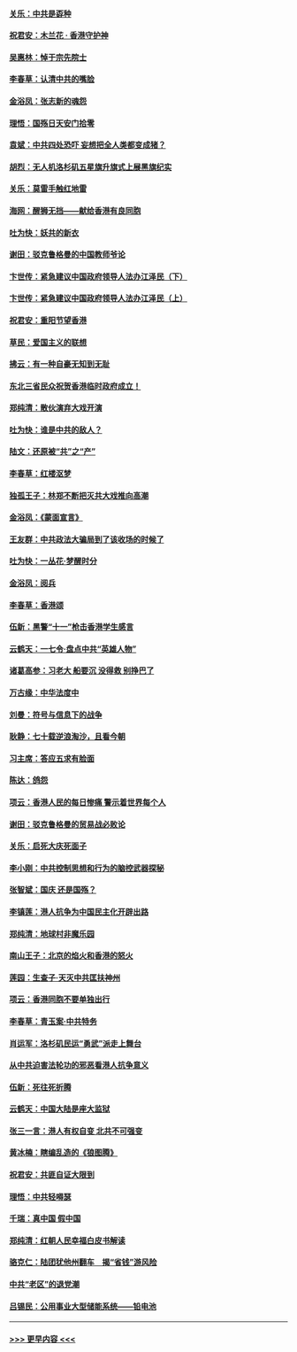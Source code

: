 #### [关乐：中共是孬种](../pages/nsc993/n11582099.md?t=10111855) 
#### [祝君安：木兰花 · 香港守护神](../pages/nsc993/n11581782.md?t=10111855) 
#### [吴惠林：悼于宗先院士](../pages/nsc993/n11580283.md?t=10111855) 
#### [李春草：认清中共的嘴脸](../pages/nsc993/n11579954.md?t=10111855) 
#### [金浴凤：张志新的魂怨](../pages/nsc993/n11579913.md?t=10111855) 
#### [理悟：国殇日天安门拾零](../pages/nsc993/n11579843.md?t=10111855) 
#### [袁斌：中共四处恐吓 妄想把全人类都变成猪？](../pages/nsc993/n11579814.md?t=10111855) 
#### [胡烈：无人机洛杉矶五星旗升旗式上展黑旗纪实](../pages/nsc993/n11579322.md?t=10111855) 
#### [关乐：莫雷手触红地雷](../pages/nsc993/n11577862.md?t=10111855) 
#### [海网：醒狮无挡——献给香港有良同胞](../pages/nsc993/n11577835.md?t=10111855) 
#### [吐为快：妖共的新衣](../pages/nsc993/n11577575.md?t=10111855) 
#### [谢田：驳克鲁格曼的中国教师爷论](../pages/nsc993/n11575034.md?t=10111855) 
#### [卞世传：紧急建议中国政府领导人法办江泽民（下）](../pages/nsc993/n11573390.md?t=10111855) 
#### [卞世传：紧急建议中国政府领导人法办江泽民（上）](../pages/nsc993/n11573208.md?t=10111855) 
#### [祝君安：重阳节望香港](../pages/nsc993/n11573190.md?t=10111855) 
#### [草民：爱国主义的联想](../pages/nsc993/n11572333.md?t=10111855) 
#### [拂云：有一种自豪无知到无耻](../pages/nsc993/n11572006.md?t=10111855) 
#### [东北三省民众祝贺香港临时政府成立！](../pages/nsc993/n11571215.md?t=10111855) 
#### [郑纯清：散伙演弃大戏开演](../pages/nsc993/n11570826.md?t=10111855) 
#### [吐为快：谁是中共的敌人？](../pages/nsc993/n11570817.md?t=10111855) 
#### [陆文：还原被“共”之“产”](../pages/nsc993/n11570798.md?t=10111855) 
#### [李春草：红楼沤梦](../pages/nsc993/n11569673.md?t=10111855) 
#### [独孤王子：林郑不断把灭共大戏推向高潮](../pages/nsc993/n11569381.md?t=10111855) 
#### [金浴凤：《蒙面宣言》](../pages/nsc993/n11569368.md?t=10111855) 
#### [王友群：中共政法大骗局到了该收场的时候了](../pages/nsc993/n11568940.md?t=10111855) 
#### [吐为快：一丛花‧梦醒时分](../pages/nsc993/n11567491.md?t=10111855) 
#### [金浴凤：阅兵](../pages/nsc993/n11567454.md?t=10111855) 
#### [李春草：香港颂](../pages/nsc993/n11567444.md?t=10111855) 
#### [伍新：黑警“十一”枪击香港学生感言](../pages/nsc993/n11567426.md?t=10111855) 
#### [云鹤天：一七令‧盘点中共“英雄人物”](../pages/nsc993/n11567091.md?t=10111855) 
#### [诸葛高参：习老大 船要沉 没得救 别挣巴了](../pages/nsc993/n11566976.md?t=10111855) 
#### [万古缘：中华法度中](../pages/nsc993/n11566726.md?t=10111855) 
#### [刘曼：符号与信息下的战争](../pages/nsc993/n11564655.md?t=10111855) 
#### [耿静：七十载逆浪淘沙，且看今朝](../pages/nsc993/n11564520.md?t=10111855) 
#### [习主席：答应五求有脸面](../pages/nsc993/n11563953.md?t=10111855) 
#### [陈达：鸽怨](../pages/nsc993/n11561879.md?t=10111855) 
#### [项云：香港人民的每日惨痛  警示着世界每个人](../pages/nsc993/n11559273.md?t=10111855) 
#### [谢田：驳克鲁格曼的贸易战必败论](../pages/nsc993/n11555840.md?t=10111855) 
#### [关乐：启死大庆死面子](../pages/nsc993/n11556823.md?t=10111855) 
#### [李小刚：中共控制思想和行为的脑控武器探秘](../pages/nsc993/n11556776.md?t=10111855) 
#### [张智斌：国庆  还是国殇？](../pages/nsc993/n11556617.md?t=10111855) 
#### [李镇莲：港人抗争为中国民主化开辟出路](../pages/nsc993/n11556570.md?t=10111855) 
#### [郑纯清：地球村非魔乐园](../pages/nsc993/n11555415.md?t=10111855) 
#### [南山王子：北京的焰火和香港的怒火](../pages/nsc993/n11555318.md?t=10111855) 
#### [莲园：生查子·天灭中共匡扶神州](../pages/nsc993/n11555302.md?t=10111855) 
#### [项云：香港同胞不要单独出行](../pages/nsc993/n11555276.md?t=10111855) 
#### [李春草：青玉案‧中共特务](../pages/nsc993/n11552356.md?t=10111855) 
#### [肖运军：洛杉矶民运“勇武”派走上舞台](../pages/nsc993/n11551595.md?t=10111855) 
#### [从中共迫害法轮功的邪恶看港人抗争意义](../pages/nsc993/n11540858.md?t=10111855) 
#### [伍新：死往死折腾](../pages/nsc993/n11550174.md?t=10111855) 
#### [云鹤天：中国大陆是座大监狱](../pages/nsc993/n11550155.md?t=10111855) 
#### [张三一言：港人有权自变 北共不可强变](../pages/nsc993/n11550132.md?t=10111855) 
#### [黄冰楠：瞎编乱造的《狼图腾》](../pages/nsc993/n11550082.md?t=10111855) 
#### [祝君安：共匪自证大限到](../pages/nsc993/n11550041.md?t=10111855) 
#### [理悟：中共轻嘚瑟](../pages/nsc993/n11547978.md?t=10111855) 
#### [千瑞：真中国 假中国](../pages/nsc993/n11547865.md?t=10111855) 
#### [郑纯清：红朝人民幸福白皮书解读](../pages/nsc993/n11547499.md?t=10111855) 
#### [骆克仁：陆团犹他州翻车　揭“省钱”游风险](../pages/nsc993/n11546977.md?t=10111855) 
#### [中共“老区”的退党潮](../pages/nsc993/n11545995.md?t=10111855) 
#### [吕锡民：公用事业大型储能系统——铅电池](../pages/nsc993/n11545701.md?t=10111855) 

----
#### [ >>> 更早内容 <<< ](../indexes/nsc993-earlier.md)
